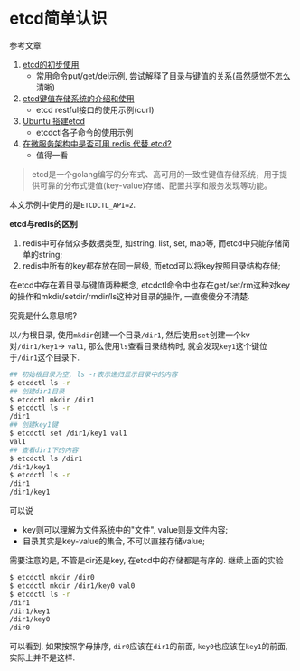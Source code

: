 # etcd简单认识

参考文章

1. [etcd的初步使用](https://www.jianshu.com/p/b788c3271846)
    - 常用命令put/get/del示例, 尝试解释了目录与键值的关系(虽然感觉不怎么清晰)
2. [etcd键值存储系统的介绍和使用](https://blog.csdn.net/u010424605/article/details/44592533)
    - etcd restful接口的使用示例(curl)
3. [Ubuntu 搭建etcd](https://www.cnblogs.com/xiao987334176/articles/9942195.html)
    - etcdctl各子命令的使用示例
4. [在微服务架构中是否可用 redis 代替 etcd?](https://www.v2ex.com/t/520367?p=1)
    - 值得一看

> etcd是一个golang编写的分布式、高可用的一致性键值存储系统，用于提供可靠的分布式键值(key-value)存储、配置共享和服务发现等功能。

本文示例中使用的是`ETCDCTL_API=2`.

**etcd与redis的区别**

1. redis中可存储众多数据类型, 如string, list, set, map等, 而etcd中只能存储简单的string;
2. redis中所有的key都存放在同一层级, 而etcd可以将key按照目录结构存储;

在etcd中存在着目录与键值两种概念, etcdctl命令中也存在get/set/rm这种对key的操作和mkdir/setdir/rmdir/ls这种对目录的操作, 一直傻傻分不清楚.

究竟是什么意思呢?

以`/`为根目录, 使用`mkdir`创建一个目录`/dir1`, 然后使用`set`创建一个kv对`/dir1/key1`-> `val1`, 那么使用`ls`查看目录结构时, 就会发现`key1`这个键位于`/dir1`这个目录下.

```bash
## 初始根目录为空, ls -r表示递归显示目录中的内容
$ etcdctl ls -r 
## 创建dir1目录
$ etcdctl mkdir /dir1
$ etcdctl ls -r
/dir1
## 创建key1键
$ etcdctl set /dir1/key1 val1
val1
## 查看dir1下的内容
$ etcdctl ls /dir1
/dir1/key1
$ etcdctl ls -r
/dir1
/dir1/key1
```

可以说

- key则可以理解为文件系统中的"文件", value则是文件内容;
- 目录其实是key-value的集合, 不可以直接存储value;

需要注意的是, 不管是dir还是key, 在etcd中的存储都是有序的. 继续上面的实验

```bash
$ etcdctl mkdir /dir0
$ etcdctl mkdir /dir1/key0 val0
$ etcdctl ls -r
/dir1
/dir1/key1
/dir1/key0
/dir0
```

可以看到, 如果按照字母排序, `dir0`应该在`dir1`的前面, `key0`也应该在`key1`的前面, 实际上并不是这样.
